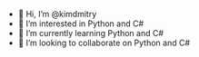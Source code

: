 - 👋 Hi, I’m @kimdmitry
- 👀 I’m interested in Python and C#
- 🌱 I’m currently learning Python and C#
- 💞️ I’m looking to collaborate on Python and C#

<!---
kimdmitry/kimdmitry is a ✨ special ✨ repository because its `README.md` (this file) appears on your GitHub profile.
You can click the Preview link to take a look at your changes.
--->
